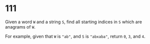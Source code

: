 [_metadata_:number]:-      "111"
[_metadata_:difficulty]:-  "Hard"
[_metadata_:asker]:-       "Google"
[_metadata_:tags]:-        "string"

# 111

Given a word `W` and a string `S`, find all starting indices in `S` which are anagrams of `W`.

For example, given that `W` is `"ab"`, and `S` is `"abxaba"`, return `0`, `3`, and `4`.
